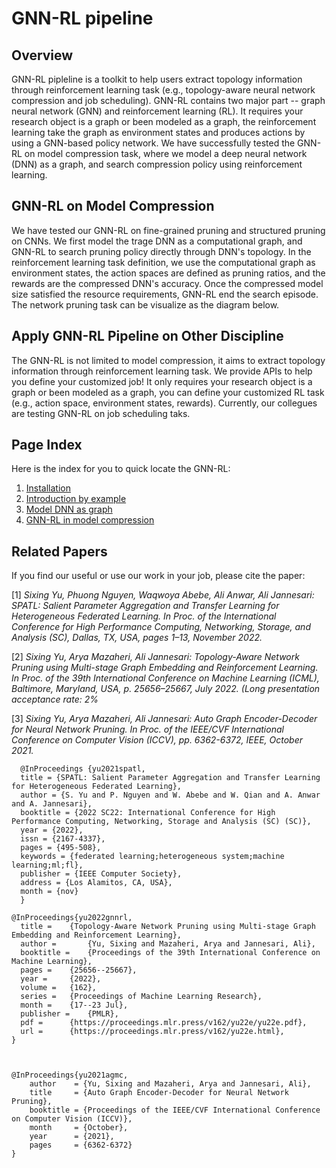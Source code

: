 # GNN-RL pipeline

## Overview

GNN-RL pipleline is a toolkit to help users extract topology information through reinforcement learning task (e.g., topology-aware neural network compression and job scheduling).
GNN-RL contains two major part -- graph neural network (GNN) and reinforcement learning (RL). It requires your research object is a graph or been modeled as a graph, the reinforcement learning take the graph as environment states and produces actions by using a GNN-based policy network.
We have successfully tested the GNN-RL on model compression task, where we model a deep neural network (DNN) as a graph, and search compression policy using reinforcement learning.


## GNN-RL on Model Compression

We have tested our GNN-RL on fine-grained pruning and structured pruning on CNNs.
We first model the trage DNN as a computational graph, and GNN-RL to search pruning policy directly through DNN's topology. In the reinforcement learning task definition, we use the computational graph as environment states, the action spaces are defined as pruning ratios, and the rewards are the compressed DNN's accuracy. Once the compressed model size satisfied the resource requirements, GNN-RL end the search episode. The network pruning task can be visualize as the diagram below.


## Apply GNN-RL Pipeline on Other Discipline
The GNN-RL is not limited to model compression, it aims to extract topology information through reinforcement learning task.
We provide APIs to help you define your customized job!  It only requires your research object is a graph or been modeled as a graph, you can define your customized RL task (e.g., action space, environment states, rewards). Currently, our collegues are testing GNN-RL on job scheduling taks.


## Page Index
Here is the index for you to quick locate the GNN-RL:

1. [Installation](installation.md)
2. [Introduction by example](intro.md)
3. [Model DNN as graph](graph/example.md)
4. [GNN-RL in model compression](compression/pruning.md)


## Related Papers
If you find our useful or use our work in your job, please cite the paper:

[1] *Sixing Yu, Phuong Nguyen, Waqwoya Abebe, Ali Anwar, Ali Jannesari: SPATL: Salient Parameter Aggregation and Transfer Learning for Heterogeneous Federated Learning. In Proc. of the International Conference for High Performance Computing, Networking, Storage, and Analysis (SC), Dallas, TX, USA, pages 1–13, November 2022.*

[2] *Sixing Yu, Arya Mazaheri, Ali Jannesari: Topology-Aware Network Pruning using Multi-stage Graph Embedding and Reinforcement Learning. In Proc. of the 39th International Conference on Machine Learning (ICML), Baltimore, Maryland, USA, p. 25656–25667, July 2022. (Long presentation acceptance rate: 2%*

[3] *Sixing Yu, Arya Mazaheri, Ali Jannesari: Auto Graph Encoder-Decoder for Neural Network Pruning. In Proc. of the IEEE/CVF International Conference on Computer Vision (ICCV), pp. 6362-6372, IEEE, October 2021.*

      @InProceedings {yu2021spatl,
      title = {SPATL: Salient Parameter Aggregation and Transfer Learning for Heterogeneous Federated Learning},
      author = {S. Yu and P. Nguyen and W. Abebe and W. Qian and A. Anwar and A. Jannesari},
      booktitle = {2022 SC22: International Conference for High Performance Computing, Networking, Storage and Analysis (SC) (SC)},
      year = {2022},
      issn = {2167-4337},
      pages = {495-508},
      keywords = {federated learning;heterogeneous system;machine learning;ml;fl},
      publisher = {IEEE Computer Society},
      address = {Los Alamitos, CA, USA},
      month = {nov}
      }

    @InProceedings{yu2022gnnrl,
      title = 	 {Topology-Aware Network Pruning using Multi-stage Graph Embedding and Reinforcement Learning},
      author =       {Yu, Sixing and Mazaheri, Arya and Jannesari, Ali},
      booktitle = 	 {Proceedings of the 39th International Conference on Machine Learning},
      pages = 	 {25656--25667},
      year = 	 {2022},
      volume = 	 {162},
      series = 	 {Proceedings of Machine Learning Research},
      month = 	 {17--23 Jul},
      publisher =    {PMLR},
      pdf = 	 {https://proceedings.mlr.press/v162/yu22e/yu22e.pdf},
      url = 	 {https://proceedings.mlr.press/v162/yu22e.html},
    }


    
    @InProceedings{yu2021agmc,
        author    = {Yu, Sixing and Mazaheri, Arya and Jannesari, Ali},
        title     = {Auto Graph Encoder-Decoder for Neural Network Pruning},
        booktitle = {Proceedings of the IEEE/CVF International Conference on Computer Vision (ICCV)},
        month     = {October},
        year      = {2021},
        pages     = {6362-6372}
    }

 